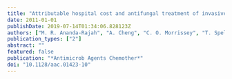 ```yaml
---
title: "Attributable hospital cost and antifungal treatment of invasive fungal diseases in high-risk hematology patients: an economic modeling approach"
date: 2011-01-01
publishDate: 2019-07-14T01:34:06.828123Z
authors: ["M. R. Ananda-Rajah", "A. Cheng", "C. O. Morrissey", "T. Spelman", "M. Dooley", "A. M. Neville", "M. Slavin"]
publication_types: ["2"]
abstract: ""
featured: false
publication: "*Antimicrob Agents Chemother*"
doi: "10.1128/aac.01423-10"
---
```


